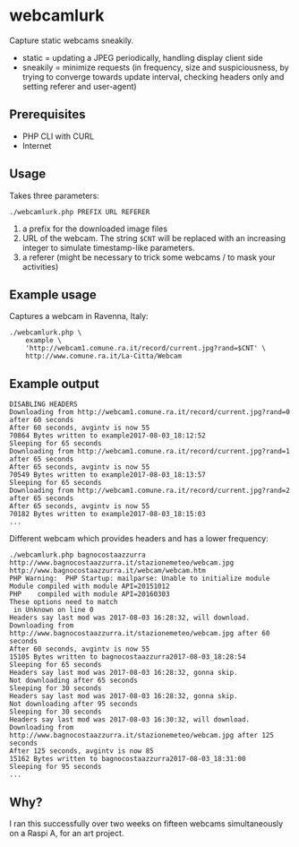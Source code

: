 # webcamlurk

Capture static webcams sneakily.

* static = updating a JPEG periodically, handling display client side
* sneakily = minimize requests (in frequency, size and suspiciousness, by trying to converge towards update interval, checking headers only and setting referer and user-agent)

## Prerequisites

* PHP CLI with CURL
* Internet

## Usage

Takes three parameters: 

```
./webcamlurk.php PREFIX URL REFERER
```

1. a prefix for the downloaded image files
2. URL of the webcam. The string `$CNT` will be replaced with an increasing integer to simulate timestamp-like parameters.
3. a referer (might be necessary to trick some webcams / to mask your activities)

## Example usage

Captures a webcam in Ravenna, Italy:

```
./webcamlurk.php \
    example \
    'http://webcam1.comune.ra.it/record/current.jpg?rand=$CNT' \
    http://www.comune.ra.it/La-Citta/Webcam
```

## Example output

```
DISABLING HEADERS
Downloading from http://webcam1.comune.ra.it/record/current.jpg?rand=0 after 60 seconds
After 60 seconds, avgintv is now 55
70864 Bytes written to example2017-08-03_18:12:52
Sleeping for 65 seconds
Downloading from http://webcam1.comune.ra.it/record/current.jpg?rand=1 after 65 seconds
After 65 seconds, avgintv is now 55
70549 Bytes written to example2017-08-03_18:13:57
Sleeping for 65 seconds
Downloading from http://webcam1.comune.ra.it/record/current.jpg?rand=2 after 65 seconds
After 65 seconds, avgintv is now 55
70182 Bytes written to example2017-08-03_18:15:03
...
```

Different webcam which provides headers and has a lower frequency:

```
./webcamlurk.php bagnocostaazzurra http://www.bagnocostaazzurra.it/stazionemeteo/webcam.jpg http://www.bagnocostaazzurra.it/webcam/webcam.htm
PHP Warning:  PHP Startup: mailparse: Unable to initialize module
Module compiled with module API=20151012
PHP    compiled with module API=20160303
These options need to match
 in Unknown on line 0
Headers say last mod was 2017-08-03 16:28:32, will download.
Downloading from http://www.bagnocostaazzurra.it/stazionemeteo/webcam.jpg after 60 seconds
After 60 seconds, avgintv is now 55
15105 Bytes written to bagnocostaazzurra2017-08-03_18:28:54
Sleeping for 65 seconds
Headers say last mod was 2017-08-03 16:28:32, gonna skip.
Not downloading after 65 seconds
Sleeping for 30 seconds
Headers say last mod was 2017-08-03 16:28:32, gonna skip.
Not downloading after 95 seconds
Sleeping for 30 seconds
Headers say last mod was 2017-08-03 16:30:32, will download.
Downloading from http://www.bagnocostaazzurra.it/stazionemeteo/webcam.jpg after 125 seconds
After 125 seconds, avgintv is now 85
15162 Bytes written to bagnocostaazzurra2017-08-03_18:31:00
Sleeping for 95 seconds
...
```

## Why?

I ran this successfully over two weeks on fifteen webcams simultaneously on a Raspi A, for an art project.
